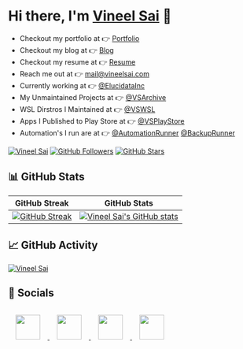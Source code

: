 # Hi there, I'm [Vineel Sai](https://vineelsai.com) 👋

- Checkout my portfolio at 👉 [Portfolio](https://vineelsai.com)
- Checkout my blog at 👉 [Blog](https://vineelsai.com/blog)
- Checkout my resume at 👉 [Resume](https://vineelsai.com/resume/resume.pdf)
- Reach me out at 👉 mail@vineelsai.com
- Currently working at 👉 [@ElucidataInc](https://github.com/ElucidataInc)
- My Unmaintained Projects at 👉 [@VSArchive](https://github.com/VSArchive)
- WSL Dirstros I Maintained at 👉 [@VSWSL](https://github.com/VSWSL)
- Apps I Published to Play Store at 👉 [@VSPlayStore](https://github.com/VSPlayStore)
- Automation's I run are at 👉 [@AutomationRunner](https://github.com/AutomationRunner) [@BackupRunner](https://github.com/BackupRunner)

[![Vineel Sai](https://komarev.com/ghpvc/?username=vineelsai26&color=FE9600)](https://vineelsai.com)
[![GitHub Followers](https://img.shields.io/github/followers/vineelsai26?label=Followers&color=FE9600)](https://vineelsai.com)
[![GitHub Stars](https://img.shields.io/github/stars/vineelsai26?label=Stars&color=FE9600)](https://vineelsai.com)

## 📊 GitHub Stats

| GitHub Streak | GitHub Stats|
|-----|-----|
| [![GitHub Streak](https://github-readme-streak-stats.herokuapp.com/?user=vineelsai26&theme=dark)](https://vineelsai.com) | [![Vineel Sai's GitHub stats](https://stats.github.vineelsai.com/api?username=vineelsai26&show_icons=true&count_private=true&theme=dark)](https://vineelsai.com) |

## 📈 GitHub Activity

[![Vineel Sai](https://github-readme-activity-graph.vercel.app/graph?username=vineelsai26&bg_color=000000&color=6CE287&line=FFEE4A&point=FE9600)](https://vineelsai.com)

## 📱 Socials

<a href="https://instagram.com/vineelsai26">
    <img src="https://icons.vineelsai.com/icons?i=instagram" width="50px" style="padding: 15px"/>
</a>
<a href="https://twitter.com/vineelsai26">
    <img src="https://icons.vineelsai.com/icons?i=twitter" width="50px" style="padding: 15px"/>
</a>
<a href="https://linkedin.com/in/vineelsai26">
    <img src="https://icons.vineelsai.com/icons?i=linkedin" width="50px" style="padding: 15px"/>
</a>
<a href="https://github.com/vineelsai26">
    <img src="https://icons.vineelsai.com/icons?i=github" width="50px" style="padding: 15px"/>
</a>
